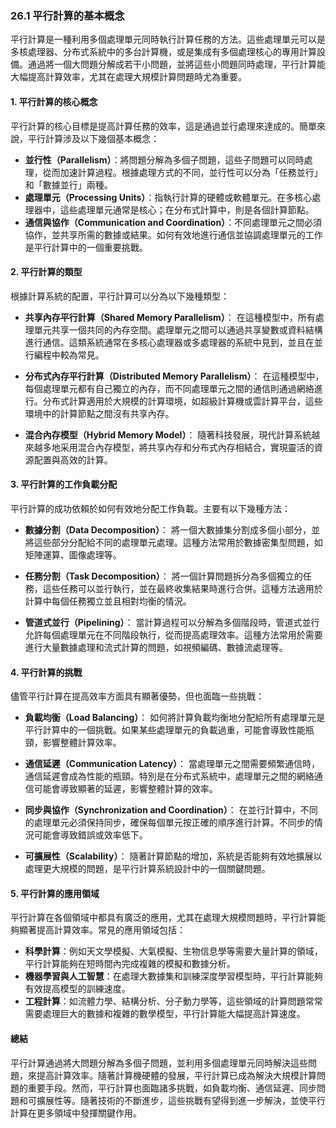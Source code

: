 ### **26.1 平行計算的基本概念**

平行計算是一種利用多個處理單元同時執行計算任務的方法。這些處理單元可以是多核處理器、分布式系統中的多台計算機，或是集成有多個處理核心的專用計算設備。通過將一個大問題分解成若干小問題，並將這些小問題同時處理，平行計算能大幅提高計算效率，尤其在處理大規模計算問題時尤為重要。

#### **1. 平行計算的核心概念**

平行計算的核心目標是提高計算任務的效率，這是通過並行處理來達成的。簡單來說，平行計算涉及以下幾個基本概念：

- **並行性（Parallelism）**：將問題分解為多個子問題，這些子問題可以同時處理，從而加速計算過程。根據處理方式的不同，並行性可以分為「任務並行」和「數據並行」兩種。
- **處理單元（Processing Units）**：指執行計算的硬體或軟體單元。在多核心處理器中，這些處理單元通常是核心；在分布式計算中，則是各個計算節點。
- **通信與協作（Communication and Coordination）**：不同處理單元之間必須協作，並共享所需的數據或結果。如何有效地進行通信並協調處理單元的工作是平行計算中的一個重要挑戰。

#### **2. 平行計算的類型**

根據計算系統的配置，平行計算可以分為以下幾種類型：

- **共享內存平行計算（Shared Memory Parallelism）**：
  在這種模型中，所有處理單元共享一個共同的內存空間。處理單元之間可以通過共享變數或資料結構進行通信。這類系統通常在多核心處理器或多處理器的系統中見到，並且在並行編程中較為常見。
  
- **分布式內存平行計算（Distributed Memory Parallelism）**：
  在這種模型中，每個處理單元都有自己獨立的內存，而不同處理單元之間的通信則通過網絡進行。分布式計算適用於大規模的計算環境，如超級計算機或雲計算平台，這些環境中的計算節點之間沒有共享內存。
  
- **混合內存模型（Hybrid Memory Model）**：
  隨著科技發展，現代計算系統越來越多地采用混合內存模型，將共享內存和分布式內存相結合，實現靈活的資源配置與高效的計算。

#### **3. 平行計算的工作負載分配**

平行計算的成功依賴於如何有效地分配工作負載。主要有以下幾種方法：

- **數據分割（Data Decomposition）**：
  將一個大數據集分割成多個小部分，並將這些部分分配給不同的處理單元處理。這種方法常用於數據密集型問題，如矩陣運算、圖像處理等。

- **任務分割（Task Decomposition）**：
  將一個計算問題拆分為多個獨立的任務，這些任務可以並行執行，並在最終收集結果時進行合併。這種方法適用於計算中每個任務獨立並且相對均衡的情況。

- **管道式並行（Pipelining）**：
  當計算過程可以分解為多個階段時，管道式並行允許每個處理單元在不同階段執行，從而提高處理效率。這種方法常用於需要進行大量數據處理和流式計算的問題，如視頻編碼、數據流處理等。

#### **4. 平行計算的挑戰**

儘管平行計算在提高效率方面具有顯著優勢，但也面臨一些挑戰：

- **負載均衡（Load Balancing）**：
  如何將計算負載均衡地分配給所有處理單元是平行計算中的一個挑戰。如果某些處理單元的負載過重，可能會導致性能瓶頸，影響整體計算效率。
  
- **通信延遲（Communication Latency）**：
  當處理單元之間需要頻繁通信時，通信延遲會成為性能的瓶頸。特別是在分布式系統中，處理單元之間的網絡通信可能會導致顯著的延遲，影響整體計算的效率。

- **同步與協作（Synchronization and Coordination）**：
  在並行計算中，不同的處理單元必須保持同步，確保每個單元按正確的順序進行計算。不同步的情況可能會導致錯誤或效率低下。

- **可擴展性（Scalability）**：
  隨著計算節點的增加，系統是否能夠有效地擴展以處理更大規模的問題，是平行計算系統設計中的一個關鍵問題。

#### **5. 平行計算的應用領域**

平行計算在各個領域中都具有廣泛的應用，尤其在處理大規模問題時，平行計算能夠顯著提高計算效率。常見的應用領域包括：

- **科學計算**：例如天文學模擬、大氣模擬、生物信息學等需要大量計算的領域，平行計算能夠在短時間內完成複雜的模擬和數據分析。
- **機器學習與人工智慧**：在處理大數據集和訓練深度學習模型時，平行計算能夠有效提高模型的訓練速度。
- **工程計算**：如流體力學、結構分析、分子動力學等，這些領域的計算問題常常需要處理巨大的數據和複雜的數學模型，平行計算能大幅提高計算速度。

#### **總結**

平行計算通過將大問題分解為多個子問題，並利用多個處理單元同時解決這些問題，來提高計算效率。隨著計算機硬體的發展，平行計算已成為解決大規模計算問題的重要手段。然而，平行計算也面臨諸多挑戰，如負載均衡、通信延遲、同步問題和可擴展性等。隨著技術的不斷進步，這些挑戰有望得到進一步解決，並使平行計算在更多領域中發揮關鍵作用。